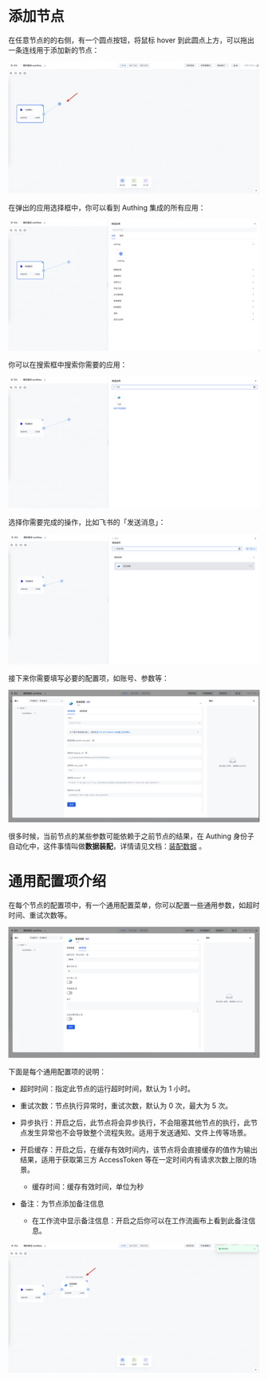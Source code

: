 # 添加节点

在任意节点的的右侧，有一个圆点按钮，将鼠标 hover 到此圆点上方，可以拖出一条连线用于添加新的节点：

![](../static/DLFGb3W57ojAp4xZ5oacbOwCnsf.png)

在弹出的应用选择框中，你可以看到 Authing 集成的所有应用：

![](../static/KXr3b2N9Lo4FPvxRCL3cdtzRn3g.png)

你可以在搜索框中搜索你需要的应用：

![](../static/HLcbbSwEvowqifxfywVcZJVEnNc.png)

选择你需要完成的操作，比如飞书的「发送消息」：

![](../static/VJXcbsiL5oh1Jkxyou3cspYanXh.png)

接下来你需要填写必要的配置项，如账号、参数等：

![](../static/Qr5obpYxvofyhIxpfLhcGZhXnme.png)

很多时候，当前节点的某些参数可能依赖于之前节点的结果，在 Authing 身份子自动化中，这件事情叫做<strong>数据</strong><strong>装配</strong>，详情请见文档：[装配数据](/workflow/编写%20Workflow/为节点动态装配数据.html) 。

# 通用配置项介绍

在每个节点的配置项中，有一个通用配置菜单，你可以配置一些通用参数，如超时时间、重试次数等。

![](../static/Mtp9b475to70gqxjQkvc7sPnnnd.png)

下面是每个通用配置项的说明：

- 超时时间：指定此节点的运行超时时间，默认为 1 小时。
- 重试次数：节点执行异常时，重试次数，默认为 0 次，最大为 5 次。
- 异步执行：开启之后，此节点将会异步执行，不会阻塞其他节点的执行，此节点发生异常也不会导致整个流程失败。适用于发送通知、文件上传等场景。
- 开启缓存：开启之后，在缓存有效时间内，该节点将会直接缓存的值作为输出结果，适用于获取第三方 AccessToken 等在一定时间内有请求次数上限的场景。

  - 缓存时间：缓存有效时间，单位为秒
- 备注：为节点添加备注信息

  - 在工作流中显示备注信息：开启之后你可以在工作流画布上看到此备注信息。

![](../static/KwS2bfC0Yo9gP4xxuobcBKsEnEh.png)
